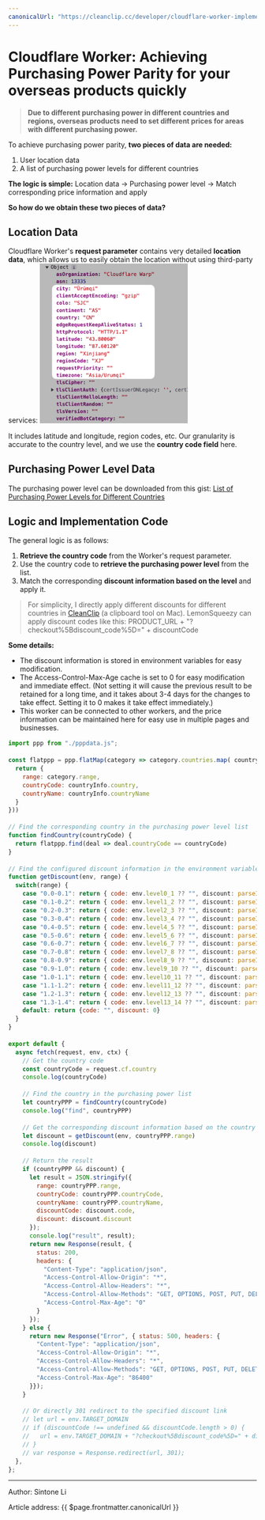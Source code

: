 ```yaml
---
canonicalUrl: "https://cleanclip.cc/developer/cloudflare-worker-implements-purchasing-power-parity/"
---
```


# Cloudflare Worker: Achieving Purchasing Power Parity for your overseas products quickly

> **Due to different purchasing power in different countries and regions, overseas products need to set different prices for areas with different purchasing power.**

To achieve purchasing power parity, **two pieces of data are needed:**
1. User location data
2. A list of purchasing power levels for different countries

**The logic is simple:**
Location data -> Purchasing power level -> Match corresponding price information and apply

**So how do we obtain these two pieces of data?**

## Location Data
Cloudflare Worker's **request parameter** contains very detailed **location data**, which allows us to easily obtain the location without using third-party services:
<img alt="Cloudflare Worker request field" src="./cloudflare-request-location-field.png" width="300px"/>

It includes latitude and longitude, region codes, etc. Our granularity is accurate to the country level, and we use the **country code field** here.

## Purchasing Power Level Data
The purchasing power level can be downloaded from this gist: [List of Purchasing Power Levels for Different Countries](https://gist.github.com/auv1107/999c97a62338833f93b6c3cc5ae08ce8.js)

## Logic and Implementation Code
The general logic is as follows:
1. **Retrieve the country code** from the Worker's request parameter.
2. Use the country code to **retrieve the purchasing power level** from the list.
3. Match the corresponding **discount information based on the level** and apply it.

> For simplicity, I directly apply different discounts for different countries in [CleanClip](https://cleanclip.cc) (a clipboard tool on Mac).
> LemonSqueezy can apply discount codes like this: PRODUCT_URL + "?checkout%5Bdiscount_code%5D=" + discountCode

**Some details:**
- The discount information is stored in environment variables for easy modification.
- The Access-Control-Max-Age cache is set to 0 for easy modification and immediate effect. (Not setting it will cause the previous result to be retained for a long time, and it takes about 3-4 days for the changes to take effect. Setting it to 0 makes it take effect immediately.)
- This worker can be connected to other workers, and the price information can be maintained here for easy use in multiple pages and businesses.

```js
import ppp from "./pppdata.js";

const flatppp = ppp.flatMap(category => category.countries.map( countryInfo => {
  return {
    range: category.range,
    countryCode: countryInfo.country,
    countryName: countryInfo.countryName
  }
}))

// Find the corresponding country in the purchasing power level list
function findCountry(countryCode) {
  return flatppp.find(deal => deal.countryCode == countryCode)
}

// Find the configured discount information in the environment variables based on the purchasing power level
function getDiscount(env, range) {
  switch(range) {
    case "0.0-0.1": return { code: env.level0_1 ?? "", discount: parseInt(env.level0_1_discount ?? "0") ?? 0 }
    case "0.1-0.2": return { code: env.level1_2 ?? "", discount: parseInt(env.level1_2_discount ?? "0") ?? 0 }
    case "0.2-0.3": return { code: env.level2_3 ?? "", discount: parseInt(env.level2_3_discount ?? "0") ?? 0 }
    case "0.3-0.4": return { code: env.level3_4 ?? "", discount: parseInt(env.level3_4_discount ?? "0") ?? 0 }
    case "0.4-0.5": return { code: env.level4_5 ?? "", discount: parseInt(env.level4_5_discount ?? "0") ?? 0 }
    case "0.5-0.6": return { code: env.level5_6 ?? "", discount: parseInt(env.level5_6_discount ?? "0") ?? 0 }
    case "0.6-0.7": return { code: env.level6_7 ?? "", discount: parseInt(env.level6_7_discount ?? "0") ?? 0 }
    case "0.7-0.8": return { code: env.level7_8 ?? "", discount: parseInt(env.level7_8_discount ?? "0") ?? 0 }
    case "0.8-0.9": return { code: env.level8_9 ?? "", discount: parseInt(env.level8_9_discount ?? "0") ?? 0 }
    case "0.9-1.0": return { code: env.level9_10 ?? "", discount: parseInt(env.level9_10_discount ?? "0") ?? 0 }
    case "1.0-1.1": return { code: env.level10_11 ?? "", discount: parseInt(env.level10_11_discount ?? "0") ?? 0 }
    case "1.1-1.2": return { code: env.level11_12 ?? "", discount: parseInt(env.level11_12_discount ?? "0") ?? 0 }
    case "1.2-1.3": return { code: env.level12_13 ?? "", discount: parseInt(env.level12_13_discount ?? "0") ?? 0 }
    case "1.3-1.4": return { code: env.level13_14 ?? "", discount: parseInt(env.level13_14_discount ?? "0") ?? 0 }
    default: return {code: "", discount: 0}
  }
}

export default {
  async fetch(request, env, ctx) {
    // Get the country code
    const countryCode = request.cf.country
    console.log(countryCode)

    // Find the country in the purchasing power list
    let countryPPP = findCountry(countryCode)
    console.log("find", countryPPP)

    // Get the corresponding discount information based on the country's purchasing power
    let discount = getDiscount(env, countryPPP.range)
    console.log(discount)

    // Return the result
    if (countryPPP && discount) {
      let result = JSON.stringify({
        range: countryPPP.range,
        countryCode: countryPPP.countryCode,
        countryName: countryPPP.countryName,
        discountCode: discount.code,
        discount: discount.discount
      });
      console.log("result", result);
      return new Response(result, {
        status: 200,
        headers: {
          "Content-Type": "application/json",
          "Access-Control-Allow-Origin": "*",
          "Access-Control-Allow-Headers": "*",
          "Access-Control-Allow-Methods": "GET, OPTIONS, POST, PUT, DELETE",
          "Access-Control-Max-Age": "0"
        }
      });
    } else {
      return new Response("Error", { status: 500, headers: {
        "Content-Type": "application/json",
        "Access-Control-Allow-Origin": "*",
        "Access-Control-Allow-Headers": "*",
        "Access-Control-Allow-Methods": "GET, OPTIONS, POST, PUT, DELETE",
        "Access-Control-Max-Age": "86400"
      }});
    }

    // Or directly 301 redirect to the specified discount link
    // let url = env.TARGET_DOMAIN
    // if (discountCode !== undefined && discountCode.length > 0) {
    //   url = env.TARGET_DOMAIN + "?checkout%5Bdiscount_code%5D=" + discountCode
    // }
    // var response = Response.redirect(url, 301);
  },
};
```


---

Author: Sintone Li

Article address: {{ $page.frontmatter.canonicalUrl }}